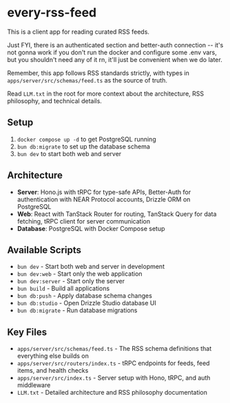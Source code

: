 # every-rss-feed

This is a client app for reading curated RSS feeds.

Just FYI, there is an authenticated section and better-auth connection -- it's not gonna work if you don't run the docker and configure some .env vars, but you shouldn't need any of it rn, it'll just be convenient when we do later.

Remember, this app follows RSS standards strictly, with types in `apps/server/src/schemas/feed.ts` as the source of truth.

Read `LLM.txt` in the root for more context about the architecture, RSS philosophy, and technical details.

## Setup

1. `docker compose up -d` to get PostgreSQL running
2. `bun db:migrate` to set up the database schema
3. `bun dev` to start both web and server

## Architecture

- **Server**: Hono.js with tRPC for type-safe APIs, Better-Auth for authentication with NEAR Protocol accounts, Drizzle ORM on PostgreSQL
- **Web**: React with TanStack Router for routing, TanStack Query for data fetching, tRPC client for server communication
- **Database**: PostgreSQL with Docker Compose setup

## Available Scripts

- `bun dev` - Start both web and server in development
- `bun dev:web` - Start only the web application
- `bun dev:server` - Start only the server
- `bun build` - Build all applications
- `bun db:push` - Apply database schema changes
- `bun db:studio` - Open Drizzle Studio database UI
- `bun db:migrate` - Run database migrations

## Key Files

- `apps/server/src/schemas/feed.ts` - The RSS schema definitions that everything else builds on
- `apps/server/src/routers/index.ts` - tRPC endpoints for feeds, feed items, and health checks
- `apps/server/src/index.ts` - Server setup with Hono, tRPC, and auth middleware
- `LLM.txt` - Detailed architecture and RSS philosophy documentation
